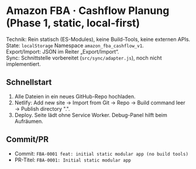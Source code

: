 # Amazon FBA · Cashflow Planung (Phase 1, static, local-first)

Technik: Rein statisch (ES-Modules), keine Build-Tools, keine externen APIs.  
State: `localStorage` Namespace `amazon_fba_cashflow_v1`.  
Export/Import: JSON im Reiter „Export/Import“.  
Sync: Schnittstelle vorbereitet (`src/sync/adapter.js`), noch nicht implementiert.

## Schnellstart
1. Alle Dateien in ein neues GitHub-Repo hochladen.
2. Netlify: Add new site → Import from Git → Repo → Build command leer → Publish directory ".".
3. Deploy. Seite lädt ohne Service Worker. Debug-Panel hilft beim Aufräumen.

## Commit/PR
- Commit: `FBA-0001 feat: initial static modular app (no build tools)`  
- PR-Titel: `FBA-0001: Initial static modular app`
